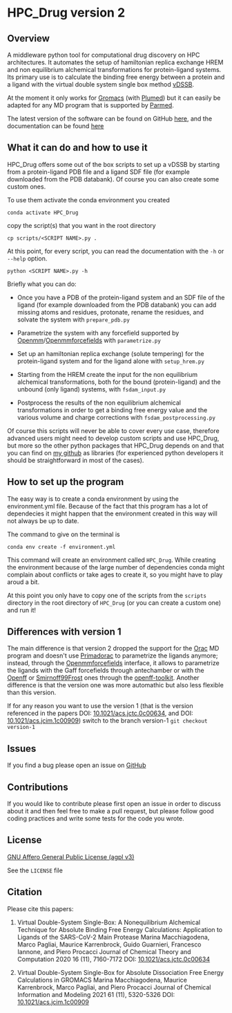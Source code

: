 # HPC_Drug version 2
## Overview
A middleware python tool for computational drug discovery on HPC architectures.
It automates the setup of hamiltonian replica exchange HREM and non equilibrium alchemical transformations for protein-ligand systems. Its primary use is to calculate the binding free energy between a protein and a ligand with the virtual double system single box method [vDSSB](https://pubs.acs.org/doi/10.1021/acs.jctc.0c00634).

At the moment it only works for [Gromacs](https://www.gromacs.org/) (with [Plumed](https://www.plumed.org/)) but it can easily be adapted for any MD program that is supported by [Parmed](https://github.com/ParmEd/ParmEd). 

The latest version of the software can be found on GitHub [here](https://github.com/MauriceKarrenbrock/HPC_Drug), and the documentation can be found [here]()

## What it can do and how to use it
HPC_Drug offers some out of the box scripts to set up a vDSSB by starting from a protein-ligand PDB file and a ligand SDF file (for example downloaded from the PDB databank).
Of course you can also create some custom ones.

To use them activate the conda environment you created
```
conda activate HPC_Drug
```
copy the script(s) that you want in the root directory
```
cp scripts/<SCRIPT NAME>.py .
```

At this point, for every script, you can read the documentation with the `-h` or `--help` option.
```
python <SCRIPT NAME>.py -h
```

Briefly what you can do:

* Once you have a PDB of the protein-ligand system and an SDF file of the ligand (for example downloaded from the PDB databank) you can add missing atoms and residues, protonate, rename the residues, and solvate the system with `prepare_pdb.py`

* Parametrize the system with any forcefield supported by [Openmm](https://github.com/openmm/openmm)/[Openmmforcefields](https://github.com/openmm/openmmforcefields) with `parametrize.py`

* Set up an hamiltonian replica exchange (solute tempering) for the protein-ligand system and for the ligand alone with `setup_hrem.py`

* Starting from the HREM create the input for the non equilibrium alchemical transformations, both for the bound (protein-ligand) and the unbound (only ligand) systems, with `fsdam_input.py`

* Postprocess the results of the non equilibrium alchemical transformations in order to get a binding free energy value and the various volume and charge corrections with `fsdam_postprocessing.py`

Of course this scripts will never be able to cover every use case, therefore advanced users might need to develop custom scripts and use HPC_Drug, but more so the other python packages that HPC_Drug depends on and that you can find on [my github](https://github.com/MauriceKarrenbrock?tab=repositories) as libraries (for experienced python developers it should be straightforward in most of the cases).

## How to set up the program
The easy way is to create a conda environment by using the environment.yml file. Because of the fact that this program has a lot of dependecies it might happen that the environment created in this way will not always be up to date.

The command to give on the terminal is
```
conda env create -f environment.yml
```
This command will create an environment called `HPC_Drug`. While creating the environment because of the large number of dependencies conda might complain about conflicts or take ages to create it, so you might have to play aroud a bit.

At this point you only have to copy one of the scripts from the `scripts` directory in the root directory of `HPC_Drug` (or you can create a custom one) and run it!

## Differences with version 1
The main difference is that version 2 dropped the support for the [Orac](http://www1.chim.unifi.it/orac/) MD program and doesn't use [Primadorac](http://www1.chim.unifi.it/orac/primadorac/) to parametrize the ligands anymore; instead, through the [Openmmforcefields](https://github.com/openmm/openmmforcefields) interface, it allows to parametrize the ligands with the Gaff forcefields through antechamber or with the [Openff](https://github.com/openforcefield/openff-forcefields) or [Smirnoff99Frost](https://github.com/openforcefield/smirnoff99Frosst/) ones through the [openff-toolkit](https://github.com/openforcefield/openff-toolkit).
Another difference is that the version one was more automathic but also less flexible than this version.

If for any reason you want to use the version 1 (that is the version referenced in the papers DOI: [10.1021/acs.jctc.0c00634](https://pubs.acs.org/doi/10.1021/acs.jctc.0c00634), and DOI: [10.1021/acs.jcim.1c00909](https://pubs.acs.org/doi/10.1021/acs.jcim.1c00909)) switch to the branch version-1
```git checkout version-1```

## Issues
If you find a bug please open an issue on [GitHub](https://github.com/MauriceKarrenbrock/HPC_Drug/issues)

## Contributions
If you would like to contribute please first open an issue in order to discuss about it and then feel free to make a pull request, but please follow good coding practices and write some tests for the code you wrote.

## License
[GNU Affero General Public License (agpl v3)](https://www.gnu.org/licenses/agpl-3.0.en.html)

See the `LICENSE` file

## Citation
Please cite this papers:

1. Virtual Double-System Single-Box: A Nonequilibrium Alchemical Technique for Absolute Binding Free Energy Calculations: Application to Ligands of the SARS-CoV-2 Main Protease
Marina Macchiagodena, Marco Pagliai, Maurice Karrenbrock, Guido Guarnieri, Francesco Iannone, and Piero Procacci
Journal of Chemical Theory and Computation 2020 16 (11), 7160-7172
DOI: [10.1021/acs.jctc.0c00634](https://pubs.acs.org/doi/10.1021/acs.jctc.0c00634)

1. Virtual Double-System Single-Box for Absolute Dissociation Free Energy Calculations in GROMACS
Marina Macchiagodena, Maurice Karrenbrock, Marco Pagliai, and Piero Procacci
Journal of Chemical Information and Modeling 2021 61 (11), 5320-5326
DOI: [10.1021/acs.jcim.1c00909](https://pubs.acs.org/doi/10.1021/acs.jcim.1c00909) 
